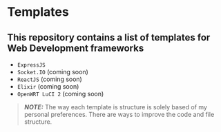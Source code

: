 # Templates

## This repository contains a list of templates for Web Development frameworks

- `ExpressJS`
- `Socket.IO` (coming soon)
- `ReactJS` (coming soon)
- `Elixir` (coming soon)
- `OpenWRT LuCI 2` (coming soon)

> **_NOTE:_**  The way each template is structure is solely based of my personal preferences. There are ways to improve the code and file structure.
